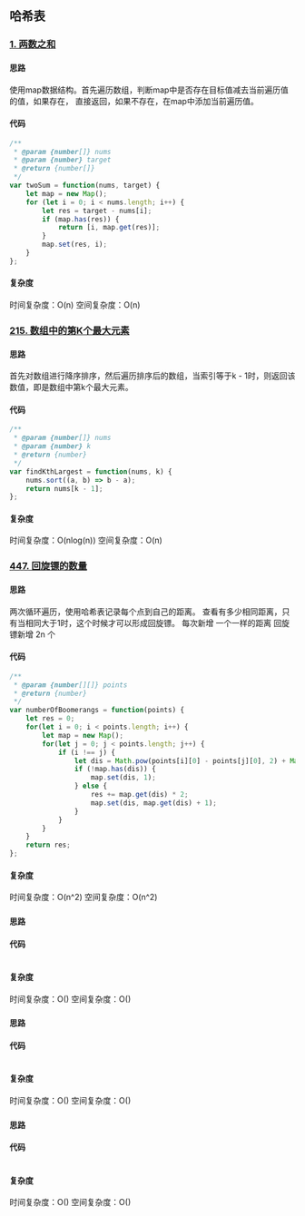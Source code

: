 ## 哈希表
### [1. 两数之和](https://leetcode-cn.com/problems/two-sum/)
#### 思路
使用map数据结构。首先遍历数组，判断map中是否存在目标值减去当前遍历值的值，如果存在，
直接返回，如果不存在，在map中添加当前遍历值。
#### 代码
```js
/**
 * @param {number[]} nums
 * @param {number} target
 * @return {number[]}
 */
var twoSum = function(nums, target) {
    let map = new Map();
    for (let i = 0; i < nums.length; i++) {
        let res = target - nums[i];
        if (map.has(res)) {
            return [i, map.get(res)];
        }
        map.set(res, i);
    }
};
```
#### 复杂度
时间复杂度：O(n)
空间复杂度：O(n)
### [215. 数组中的第K个最大元素](https://leetcode-cn.com/problems/kth-largest-element-in-an-array/)
#### 思路
首先对数组进行降序排序，然后遍历排序后的数组，当索引等于k - 1时，则返回该数值，即是数组中第k个最大元素。
#### 代码
```js
/**
 * @param {number[]} nums
 * @param {number} k
 * @return {number}
 */
var findKthLargest = function(nums, k) {
    nums.sort((a, b) => b - a);
    return nums[k - 1];
};
```
#### 复杂度
时间复杂度：O(nlog(n))
空间复杂度：O(n)
### [447. 回旋镖的数量](https://leetcode-cn.com/problems/number-of-boomerangs/)
#### 思路
两次循环遍历，使用哈希表记录每个点到自己的距离。
查看有多少相同距离，只有当相同大于1时，这个时候才可以形成回旋镖。 每次新增 一个一样的距离 回旋镖新增 2n 个
#### 代码
```js
/**
 * @param {number[][]} points
 * @return {number}
 */
var numberOfBoomerangs = function(points) {
    let res = 0;
    for(let i = 0; i < points.length; i++) {
        let map = new Map();
        for(let j = 0; j < points.length; j++) {
            if (i !== j) {
                let dis = Math.pow(points[i][0] - points[j][0], 2) + Math.pow(points[i][1] - points[j][1], 2);
                if (!map.has(dis)) {
                    map.set(dis, 1);
                } else {
                    res += map.get(dis) * 2;
                    map.set(dis, map.get(dis) + 1);
                }
            }
        }
    }
    return res;
};
```
#### 复杂度
时间复杂度：O(n^2)
空间复杂度：O(n^2)
### []()
#### 思路

#### 代码
```js

```
#### 复杂度
时间复杂度：O()
空间复杂度：O()
### []()
#### 思路

#### 代码
```js

```
#### 复杂度
时间复杂度：O()
空间复杂度：O()
### []()
#### 思路

#### 代码
```js

```
#### 复杂度
时间复杂度：O()
空间复杂度：O()